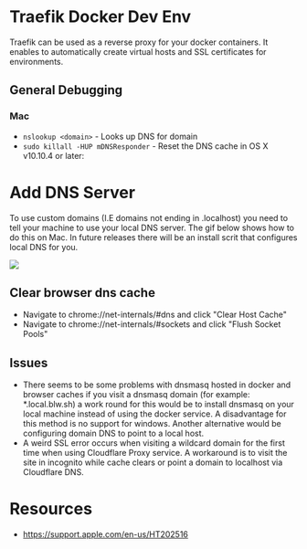 # Traefik Docker Dev Env

Traefik can be used as a reverse proxy for your docker containers. It enables to automatically create virtual hosts and SSL certificates for environments.

## General Debugging

### Mac

* `nslookup <domain>` - Looks up DNS for domain
* `sudo killall -HUP mDNSResponder` - Reset the DNS cache in OS X v10.10.4 or later:

# Add DNS Server

To use custom domains (I.E domains not ending in .localhost) you need to tell your machine to use your local DNS server. The gif below shows how to do this on Mac. In future releases there will be an install scrit that configures local DNS for you.

![](resources/dns-mac.gif)

## Clear browser dns cache
* Navigate to chrome://net-internals/#dns and click "Clear Host Cache"
* Navigate to chrome://net-internals/#sockets and click "Flush Socket Pools"

## Issues

* There seems to be some problems with dnsmasq hosted in docker and browser caches if you visit a dnsmasq domain (for example: \*.local.blw.sh) a work round for this would be to install dnsmasq on your local machine instead of using the docker service. A disadvantage for this method is no support for windows. Another alternative would be configuring domain DNS to point to a local host.
* A weird SSL error occurs when visiting a wildcard domain for the first time when using Cloudflare Proxy service. A workaround is to visit the site in incognito while cache clears or point a domain to localhost via Cloudflare DNS.

# Resources

* https://support.apple.com/en-us/HT202516
